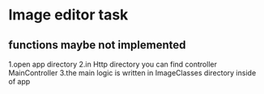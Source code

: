 # Image editor task
## functions maybe not implemented

1.open app directory
2.in Http directory you can find controller MainController
3.the main logic is written in ImageClasses directory inside of app 
